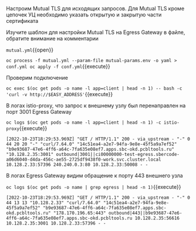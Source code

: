Настроим Mutual TLS для исходящих запросов. Для Mutual TLS кроме цепочек УЦ необходимо указать открытую и закрытую части
сертификата

Изучите шаблон для настройки Mutual TLS на Egress Gateway в файле, обратите внимание на комментарии

`mutual.yml`{{open}}

`oc process -f mutual.yml --param-file mutual-params.env -o yaml > conf.yml
oc apply -f conf.yml`{{execute}}

Проверим подключение

`oc exec $(oc get pods -o name -l app=client | head -n 1) -- bash -c 'curl -v http://$EASY_ADDRESS'`{{execute}}

В логах istio-proxy, что запрос к внешнему узлу был перенаправлен на порт 3001 Egress Gateway

`oc logs $(oc get pods -o name -l app=client | head -n 1) -c istio-proxy`{{execute}}

`[2022-10-23T18:29:53.969Z] "GET / HTTP/1.1" 200 - via_upstream - "-" 0 44 20 20 "-" "curl/7.64.0" "14c51ea4-a2e7-94fa-9e8e-45f5a9a7ef52" "b9e93687-47e6-4ff6-a64c-7fa635e08ef7.apps.sbc-okd.pcbltools.ru" "10.128.2.35:3001" outbound|3001||ci00000000-test-egress.sbercode-a06d6040-d4da-456c-ae55-2725df9438f0-work.svc.cluster.local 10.128.2.33:57396 240.240.0.3:80 10.128.2.33:50008 - -`

В логах Egress Gateway видим обращение к порту 443 внешнего узла

`oc logs $(oc get pods -o name | grep egress | head -n 1)`{{execute}}

`[2022-10-23T18:29:53.969Z] "GET / HTTP/1.1" 200 - via_upstream - "-" 0 44 13 13 "10.128.2.33" "curl/7.64.0" "14c51ea4-a2e7-94fa-9e8e-45f5a9a7ef52" "b9e93687-47e6-4ff6-a64c-7fa635e08ef7.apps.sbc-okd.pcbltools.ru" "178.170.196.65:443" outbound|443||b9e93687-47e6-4ff6-a64c-7fa635e08ef7.apps.sbc-okd.pcbltools.ru 10.128.2.35:56616 10.128.2.35:3001 10.128.2.33:57396 - -`